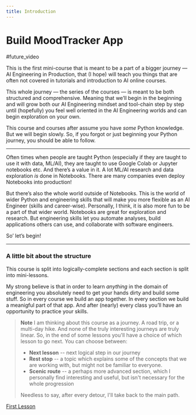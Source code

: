 ```yaml
---
title: Introduction
---
```


# Build MoodTracker App

#future_video

This is the first mini-course that is meant to be a part of a bigger journey — AI Engineering in Production, that (I hope) will teach you things that are often not covered in tutorials and introduction to AI online courses.

This whole journey — the series of the courses — is meant to be both structured and comprehensive. Meaning that we’ll begin in the beginning and will grow both our AI Engineering mindset and tool-chain step by step until (hopefully) you feel well oriented in the AI Engineering worlds and can begin exploration on your own.

This course and courses after assume you have _some_ Python knowledge. But we will begin slowly. So, if you forgot or just beginning your Python journey, you should be able to follow.

---

Often times when people are taught Python (especially if they are taught to use it with data, ML/AI), they are taught to use Google Colab or Jupyter notebooks etc. And there’s a value in it. A lot ML/AI research and data exploration _is_ done in Notebooks. There are many companies even deploy Notebooks into production!

But there’s also the whole world outside of Notebooks. This is the world of wider Python and engineering skills that will make you more flexible as an AI Engineer (skills and career-wise). Personally, I think, it is also more fun to be a part of that wider world. Notebooks are great for exploration and research. But engineering skills let you automate analyses, build applications others can use, and collaborate with software engineers.

So’ let’s begin!

---

### A little bit about the structure

This course is split into logically-complete sections and each section is split into mini-lessons.

My strong believe is that in order to learn _anything_ in the domain of engineering you absolutely need to get your hands dirty and build some stuff. So in every course we build an app together. In every section we build a meanigful part of that app. And after (nearly) every class you’ll have an opportunity to practice your skills.

>**Note**
>I am thinking about this course as a journey. A road trip, or a multi-day hike. And none of the truly interesting journeys are truly linear. 
>So, in the end of some lessons you'll have a choice of which lesson to go next. 
>You can choose between:
>- **Next lesson** -- next logical step in our journey
>- **Rest stop** -- a topic which explains some of the concepts that we are working with, but might not be familiar to everyone.
>- **Scenic route** -- a perhaps more advanced section, which I personally find interesting and useful, but isn't necessary for the whole progression
>
>Needless to say, after every detour, I'll take back to the main path.


[First Lesson](1_leaving_colab/1_build_moodtracker_app)

